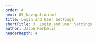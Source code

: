 ```yaml
---
order: 4
next: 05_Navigation.md
title: Login and User Settings
shortTitle: 3. Login and User Settings
author: Jason Kerbelis
headerDepth: 4
---
```



<VidStack
  src="https://www.youtube.com/watch?v=RFc1d5NH-QQ&list=PLm1Nyfu8s-DeXpRg8B5bqnrLH7HXetzWn&index=3"
  poster="../../assets/training-videos/Login and User Settings.jpg"
/>

